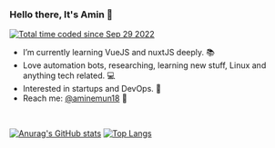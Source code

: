 ### Hello there, It's Amin 👋

[<img src="https://wakatime.com/badge/user/06ea4e7e-6a57-40c1-ad9c-151ac361c86e.svg" alt="Total time coded since Sep 29 2022" />](https://wakatime.com/@06ea4e7e-6a57-40c1-ad9c-151ac361c86e)

-  I’m currently learning VueJS and nuxtJS deeply. 📚
-  Love automation bots, researching, learning new stuff, Linux and anything tech related. 💻
-  Interested in startups and DevOps. 🌱
-  Reach me: [@aminemun18](https://t.me/aminemun18) 🤙

<br/>


[![Anurag's GitHub stats](https://github-readme-stats.vercel.app/api?username=ma-mahmudi&show_icons=true&theme=github_dark&hide_border=true&card_width=400)](https://github.com/MA-Mahmudi)
[![Top Langs](https://github-readme-stats.vercel.app/api/top-langs/?username=ma-mahmudi&layout=compact&theme=github_dark&hide_border=true&card_width=450)](https://github.com/MA-Mahmudi)
